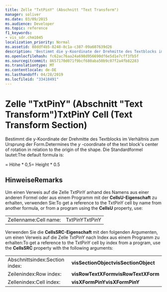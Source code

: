 ```yaml
---
title: Zelle "TxtPinY" (Abschnitt "Text Transform")
manager: soliver
ms.date: 03/09/2015
ms.audience: Developer
ms.topic: reference
f1_keywords:
- vis_sdr.chm1045
localization_priority: Normal
ms.assetid: 88ddf4b5-8248-8c1a-c387-09a607639d26
description: 'Bestimmt die y-Koordinate der Drehmitte des Textblocks im Verhältnis zum Ursprung der Form. Die Standardformel lautet:'
ms.openlocfilehash: fc62ac76aa24a698d956690df6e5d1e7cff3fb5f
ms.sourcegitcommit: 8657170d071f9bcf680aba50b9c07f2a4fb82283
ms.translationtype: MT
ms.contentlocale: de-DE
ms.lasthandoff: 04/28/2019
ms.locfileid: "33418491"
---
```

# <a name="txtpiny-cell-text-transform-section"></a><span data-ttu-id="37a9f-104">Zelle "TxtPinY" (Abschnitt "Text Transform")</span><span class="sxs-lookup"><span data-stu-id="37a9f-104">TxtPinY Cell (Text Transform Section)</span></span>

<span data-ttu-id="37a9f-105">Bestimmt  die y-Koordinate der Drehmitte des Textblocks im Verhältnis zum Ursprung der Form.</span><span class="sxs-lookup"><span data-stu-id="37a9f-105">Determines the  *y*  -coordinate of the text block's center of rotation in relation to the origin of the shape.</span></span> <span data-ttu-id="37a9f-106">Die Standardformel lautet:</span><span class="sxs-lookup"><span data-stu-id="37a9f-106">The default formula is:</span></span> 
  
<span data-ttu-id="37a9f-107">= Höhe \* 0,5</span><span class="sxs-lookup"><span data-stu-id="37a9f-107">= Height \* 0.5</span></span>
  
## <a name="remarks"></a><span data-ttu-id="37a9f-108">Hinweise</span><span class="sxs-lookup"><span data-stu-id="37a9f-108">Remarks</span></span>

<span data-ttu-id="37a9f-109">Um einen Verweis auf die Zelle TxtPinY anhand des Namens aus einer anderen Formel oder aus einem Programm mit der **CellsU-Eigenschaft** zu erhalten, verwenden Sie:</span><span class="sxs-lookup"><span data-stu-id="37a9f-109">To get a reference to the TxtPinY cell by name from another formula, or from a program using the **CellsU** property, use:</span></span> 
  
|||
|:-----|:-----|
| <span data-ttu-id="37a9f-110">Zellenname:</span><span class="sxs-lookup"><span data-stu-id="37a9f-110">Cell name:</span></span>  <br/> | <span data-ttu-id="37a9f-111">TxtPinY</span><span class="sxs-lookup"><span data-stu-id="37a9f-111">TxtPinY</span></span>  <br/> |
   
<span data-ttu-id="37a9f-112">Verwenden Sie die **CellsSRC-Eigenschaft** mit den folgenden Argumenten, um einen Verweis auf die Zelle TxtPinY nach Index aus einem Programm zu erhalten:</span><span class="sxs-lookup"><span data-stu-id="37a9f-112">To get a reference to the TxtPinY cell by index from a program, use the **CellsSRC** property with the following arguments:</span></span> 
  
|||
|:-----|:-----|
| <span data-ttu-id="37a9f-113">Abschnittsindex:</span><span class="sxs-lookup"><span data-stu-id="37a9f-113">Section index:</span></span>  <br/> |<span data-ttu-id="37a9f-114">**visSectionObject**</span><span class="sxs-lookup"><span data-stu-id="37a9f-114">**visSectionObject**</span></span> <br/> |
| <span data-ttu-id="37a9f-115">Zeilenindex:</span><span class="sxs-lookup"><span data-stu-id="37a9f-115">Row index:</span></span>  <br/> |<span data-ttu-id="37a9f-116">**visRowTextXForm**</span><span class="sxs-lookup"><span data-stu-id="37a9f-116">**visRowTextXForm**</span></span> <br/> |
| <span data-ttu-id="37a9f-117">Zellenindex:</span><span class="sxs-lookup"><span data-stu-id="37a9f-117">Cell index:</span></span>  <br/> |<span data-ttu-id="37a9f-118">**visXFormPinY**</span><span class="sxs-lookup"><span data-stu-id="37a9f-118">**visXFormPinY**</span></span> <br/> |
   

